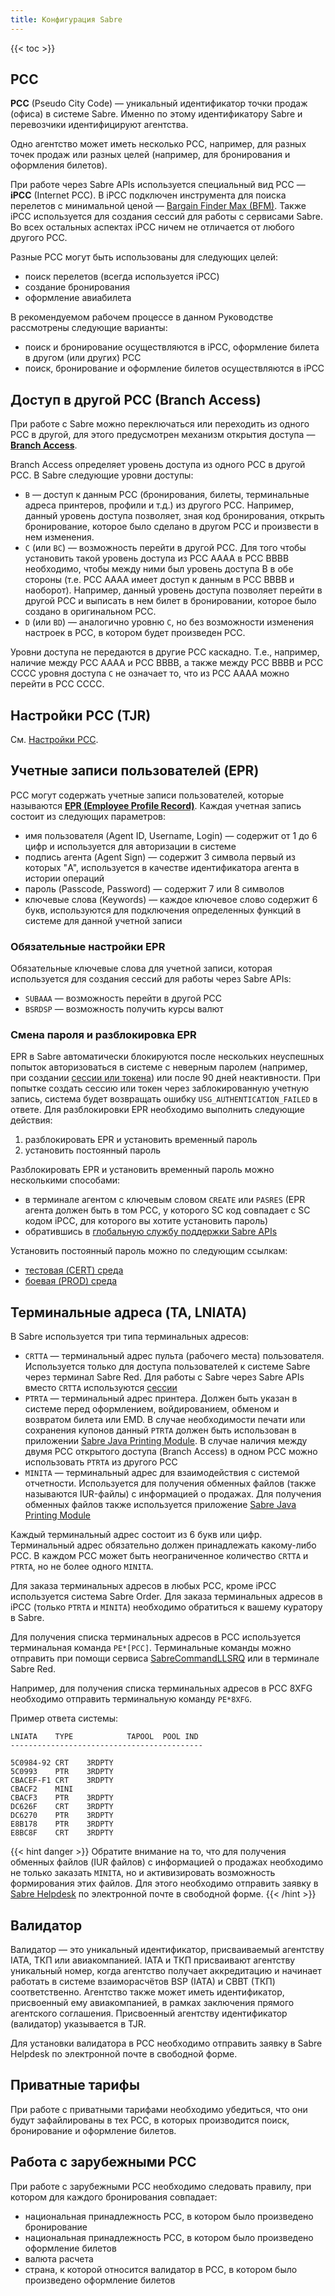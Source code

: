 ```yaml
---
title: Конфигурация Sabre
---
```


{{< toc >}}

## PCC

**PCC** (Pseudo City Code) — уникальный идентификатор точки продаж (офиса) в системе Sabre. Именно по этому идентификатору Sabre и перевозчики идентифицируют агентства.

Одно агентство может иметь несколько PCC, например, для разных точек продаж или разных целей (например, для бронирования и оформления билетов).

При работе через Sabre APIs используется специальный вид PCC — **iPCC** (Internet PCC). В iPCC подключен инструмента для поиска перелетов с минимальной ценой — [Bargain Finder Max (BFM)](shop.html). Также iPCC используется для создания сессий для работы с сервисами Sabre. Во всех остальных аспектах iPCC ничем не отличается от любого другого PCC.

Разные PCC могут быть использованы для следующих целей:
- поиск перелетов (всегда используется iPCC)
- создание бронирования
- оформление авиабилета

В рекомендуемом рабочем процессе в данном Руководстве рассмотрены следующие варианты:
- поиск и бронирование осуществляются в iPCC, оформление билета в другом (или других) PCC
- поиск, бронирование и оформление билетов осуществляются в iPCC

## Доступ в другой PCC (Branch Access)

При работе с Sabre можно переключаться или переходить из одного PCC в другой, для этого предусмотрен механизм открытия доступа — **[Branch Access](https://central.sabre.com/s/article/how-to-open-a-branch)**.

Branch Access определяет уровень доступа из одного PCC в другой PCC. В Sabre следующие уровни доступы:
- ```B``` — доступ к данным PCC (бронирования, билеты, терминальные адреса принтеров, профили и т.д.) из другого PCC. Например, данный уровень доступа позволяет, зная код бронирования, открыть бронирование, которое было сделано в другом PCC и произвести в нем изменения.
- ```C``` (или ```BC```) — возможность перейти в другой PCC. Для того чтобы установить такой уровень доступа из PCC AAAA в PCC BBBB необходимо, чтобы между ними был уровень доступа B в обе стороны (т.е. PCC AAAA имеет доступ к данным в PCC BBBB и наоборот). Например, данный уровень доступа позволяет перейти в другой PCC и выписать в нем билет в бронировании, которое было создано в оригинальном PCC.
- ```D``` (или ```BD```) — аналогично уровню ```C```, но без возможности изменения настроек в PCC, в котором будет произведен PCC.

Уровни доступа не передаются в другие PCC каскадно. Т.е., например, наличие между PCC AAAA и PCC BBBB, а также между PCC BBBB и PCC CCCC уровня доступа ```C``` не означает то, что из PCC AAAA можно перейти в PCC CCCC.

## Настройки PCC (TJR)

См. [Настройки PCC](tjr-settings.html).

## Учетные записи пользователей (EPR)

PCC могут содержать учетные записи пользователей, которые называются **[EPR (Employee Profile Record)](https://central.sabre.com/s/article/display-employee-profile-records-epr-h)**. Каждая учетная запись состоит из следующих параметров:
- имя пользователя (Agent ID, Username, Login) — содержит от 1 до 6 цифр и используется для авторизации в системе
- подпись агента (Agent Sign) — содержит 3 символа первый из которых "A", используется в качестве идентификатора агента в истории операций
- пароль (Passcode, Password) — содержит 7 или 8 символов
- ключевые слова (Keywords) — каждое ключевое слово содержит 6 букв, используются для подключения определенных функций в системе для данной учетной записи

### Обязательные настройки EPR

Обязательные ключевые слова для учетной записи, которая используется для создания сессий для работы через Sabre APIs:
- ```SUBAAA``` — возможность перейти в другой PCC
- ```BSRDSP``` — возможность получить курсы валют

### Смена пароля и разблокировка EPR

EPR в Sabre автоматически блокируются после нескольких неуспешных попыток авторизоваться в системе с неверным паролем (например, при создании [сессии или токена](authentication.html)) или после 90 дней неактивности. При попытке создать сессию или токен через заблокированную учетную запись, система будет возвращать ошибку ```USG_AUTHENTICATION_FAILED``` в ответе. Для разблокировки EPR необходимо выполнить следующие действия:
1. разблокировать EPR и установить временный пароль
2. установить постоянный пароль

Разблокировать EPR и установить временный пароль можно несколькими способами:
- в терминале агентом с ключевым словом ```CREATE``` или ```PASRES``` (EPR агента должен быть в том PCC, у которого SC код совпадает с SC кодом iPCC, для которого вы хотите установить пароль)
- обратившись в [глобальную службу поддержки Sabre APIs](mailto:webservices.support@sabre.com)

Установить постоянный пароль можно по следующим ссылкам:
- [тестовая (CERT) среда](https://accounts.cert.havail.sabre.com/login/sc)
- [боевая (PROD) среда](https://accounts.havail.sabre.com/login/sc)

## Терминальные адреса (TA, LNIATA)

В Sabre используется три типа терминальных адресов:
- ```CRTTA``` — терминальный адрес пульта (рабочего места) пользователя. Используется только для доступа пользователей к системе Sabre через терминал Sabre Red. Для работы c Sabre через Sabre APIs вместо ```CRTTA``` используются [сессии](authentication.html)
- ```PTRTA``` — терминальный адрес принтера. Должен быть указан в системе перед оформлением, войдированием, обменом и возвратом билета или EMD. В случае необходимости печати или сохранения купонов данный ```PTRTA``` должен быть использован в приложении [Sabre Java Printing Module](https://central.sabre.com/s/contentdocument/0691C00000AKeY1QAL). В случае наличия между двумя PCC открытого доступа (Branch Access) в одном PCC можно использовать ```PTRTA``` из другого PCC
- ```MINITA``` — терминальный адрес для взаимодействия с системой отчетности. Используется для получения обменных файлов (также называются IUR-файлы) с информацией о продажах. Для получения обменных файлов также используется приложение [Sabre Java Printing Module](https://central.sabre.com/s/contentdocument/0691C00000AKeY1QAL)

Каждый терминальный адрес состоит из 6 букв или цифр. Терминальный адрес обязательно должен принадлежать какому-либо PCC. В каждом PCC может быть неограниченное количество ```CRTTA``` и ```PTRTA```, но не более одного ```MINITA```.

Для заказа терминальных адресов в любых PCC, кроме iPCC используется система Sabre Order. Для заказа терминальных адресов в iPCC (только ```PTRTA``` и ```MINITA```) необходимо обратиться к вашему куратору в Sabre.

Для получения списка терминальных адресов в PCC используется терминальная команда ```PE*[PCC]```. Терминальные команды можно отправить при помощи сервиса [SabreCommandLLSRQ](commands.html) или в терминале Sabre Red.

Например, для получения списка терминальных адресов в PCC 8XFG необходимо отправить терминальную команду ```PE*8XFG```.

Пример ответа системы:

```
LNIATA    TYPE            TAPOOL  POOL IND                      
-------------------------------------------                     
                                                                
5C0984-92 CRT    3RDPTY                                         
5C0993    PTR    3RDPTY                                         
CBACEF-F1 CRT    3RDPTY                                         
CBACF2    MINI                                                  
CBACF3    PTR    3RDPTY                                         
DC626F    CRT    3RDPTY                                         
DC6270    PTR    3RDPTY                                         
E8B178    PTR    3RDPTY                                         
E8BC8F    CRT    3RDPTY                                         
```

{{< hint danger >}}
Обратите внимание на то, что для получения обменных файлов (IUR файлов) с информацией о продажах необходимо не только заказать ```MINITA```, но и активизировать возможность формирования этих файлов. Для этого необходимо отправить заявку в [Sabre Helpdesk](http://airts.ru/contacts) по электронной почте в свободной форме.
{{< /hint >}}

## Валидатор

Валидатор — это уникальный идентификатор, присваиваемый агентству IATA, ТКП или авиакомпанией. IATA и ТКП присваивают агентству уникальный номер, когда агентство получает аккредитацию и начинает работать в системе взаиморасчётов BSP (IATA) и СВВТ (ТКП) соответственно. Агентство также может иметь идентификатор, присвоенный ему авиакомпанией, в рамках заключения прямого агентского соглашения. Присвоенный агентству идентификатор (валидатор) указывается в TJR.

Для установки валидатора в PCC необходимо отправить заявку в Sabre Helpdesk по электронной почте в свободной форме.

## Приватные тарифы

При работе с приватными тарифами необходимо убедиться, что они будут зафайлированы в тех PCC, в которых производится поиск, бронирование и оформление билетов.

## Работа с зарубежными PCC

При работе с зарубежными PCC необходимо следовать правилу, при котором для каждого бронирования совпадает:
- национальная принадлежность PCC, в котором было произведено бронирование
- национальная принадлежность PCC, в котором было произведено оформление билетов
- валюта расчета
- страна, к которой относится валидатор в PCC, в котором было произведено оформление билетов
